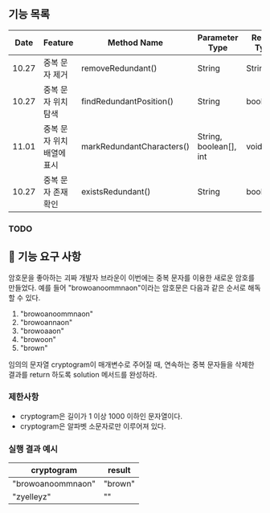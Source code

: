 ## 기능 목록

| Date  | Feature         | Method Name               | Parameter Type         | Return Type | Progress         |
|-------|-----------------|---------------------------|------------------------|-------------|------------------|
| 10.27 | 중복 문자 제거        | removeRedundant()         | String                 | String      | committed        |
| 10.27 | 중복 문자 위치 탐색     | findRedundantPosition()   | String                 | boolean[]   | committed |
| 11.01 | 중복 문자 위치 배열에 표시 | markRedundantCharacters() | String, boolean[], int | void        | committed |
| 10.27 | 중복 문자 존재 확인     | existsRedundant()         | String                 | boolean     | committed  |

### TODO

## 🚀 기능 요구 사항

암호문을 좋아하는 괴짜 개발자 브라운이 이번에는 중복 문자를 이용한 새로운 암호를 만들었다. 예를 들어 "browoanoommnaon"이라는 암호문은 다음과 같은 순서로 해독할 수 있다.

1. "browoanoommnaon"
2. "browoannaon"
3. "browoaaon"
4. "browoon"
5. "brown"

임의의 문자열 cryptogram이 매개변수로 주어질 때, 연속하는 중복 문자들을 삭제한 결과를 return 하도록 solution 메서드를 완성하라.

### 제한사항

- cryptogram은 길이가 1 이상 1000 이하인 문자열이다.
- cryptogram은 알파벳 소문자로만 이루어져 있다.

### 실행 결과 예시

| cryptogram | result |
| --- | --- |
| "browoanoommnaon" | "brown" |
| "zyelleyz" | "" |
